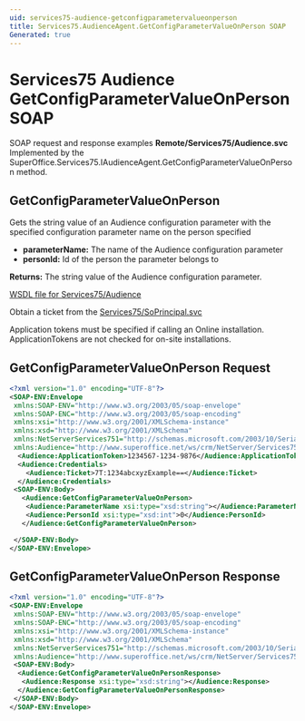```yaml
---
uid: services75-audience-getconfigparametervalueonperson
title: Services75.AudienceAgent.GetConfigParameterValueOnPerson SOAP
Generated: true
---
```


# Services75 Audience GetConfigParameterValueOnPerson SOAP

SOAP request and response examples **Remote/Services75/Audience.svc**
Implemented by the <see cref="M:SuperOffice.Services75.IAudienceAgent.GetConfigParameterValueOnPerson">SuperOffice.Services75.IAudienceAgent.GetConfigParameterValueOnPerson</see> method.

## GetConfigParameterValueOnPerson

Gets the string value of an Audience configuration parameter with the specified configuration parameter name on the person specified

* **parameterName:** The name of the Audience configuration parameter
* **personId:** Id of the person the parameter belongs to

**Returns:** The string value of the Audience configuration parameter.


[WSDL file for Services75/Audience](../Services75-Audience.md)

Obtain a ticket from the [Services75/SoPrincipal.svc](../SoPrincipal/SoPrincipal.md)

Application tokens must be specified if calling an Online installation. ApplicationTokens are not checked for on-site installations.

## GetConfigParameterValueOnPerson Request

```xml
<?xml version="1.0" encoding="UTF-8"?>
<SOAP-ENV:Envelope
 xmlns:SOAP-ENV="http://www.w3.org/2003/05/soap-envelope"
 xmlns:SOAP-ENC="http://www.w3.org/2003/05/soap-encoding"
 xmlns:xsi="http://www.w3.org/2001/XMLSchema-instance"
 xmlns:xsd="http://www.w3.org/2001/XMLSchema"
 xmlns:NetServerServices751="http://schemas.microsoft.com/2003/10/Serialization/"
 xmlns:Audience="http://www.superoffice.net/ws/crm/NetServer/Services75">
  <Audience:ApplicationToken>1234567-1234-9876</Audience:ApplicationToken>
  <Audience:Credentials>
    <Audience:Ticket>7T:1234abcxyzExample==</Audience:Ticket>
  </Audience:Credentials>
 <SOAP-ENV:Body>
   <Audience:GetConfigParameterValueOnPerson>
    <Audience:ParameterName xsi:type="xsd:string"></Audience:ParameterName>
    <Audience:PersonId xsi:type="xsd:int">0</Audience:PersonId>
   </Audience:GetConfigParameterValueOnPerson>

 </SOAP-ENV:Body>
</SOAP-ENV:Envelope>

```


## GetConfigParameterValueOnPerson Response

```xml
<?xml version="1.0" encoding="UTF-8"?>
<SOAP-ENV:Envelope
 xmlns:SOAP-ENV="http://www.w3.org/2003/05/soap-envelope"
 xmlns:SOAP-ENC="http://www.w3.org/2003/05/soap-encoding"
 xmlns:xsi="http://www.w3.org/2001/XMLSchema-instance"
 xmlns:xsd="http://www.w3.org/2001/XMLSchema"
 xmlns:NetServerServices751="http://schemas.microsoft.com/2003/10/Serialization/"
 xmlns:Audience="http://www.superoffice.net/ws/crm/NetServer/Services75">
 <SOAP-ENV:Body>
  <Audience:GetConfigParameterValueOnPersonResponse>
   <Audience:Response xsi:type="xsd:string"></Audience:Response>
  </Audience:GetConfigParameterValueOnPersonResponse>
 </SOAP-ENV:Body>
</SOAP-ENV:Envelope>

```

